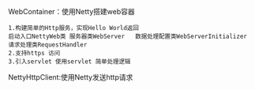 WebContainer：使用Netty搭建web容器

    1.构建简单的Http服务，实现Hello World返回
    启动入口NettyWeb类 服务器类WebServer   数据处理配置类WebServerInitializer    请求处理类RequestHandler
    2.支持https 访问
    3.引入servlet 使用servlet 简单处理逻辑
NettyHttpClient:使用Netty发送http请求
